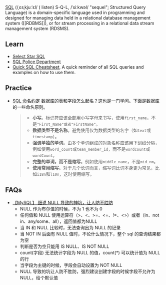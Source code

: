 [SQL](https://en.wikipedia.org/wiki/SQL) (/ˌɛsˌkjuːˈɛl/ ( listen) S-Q-L, /ˈsiːkwəl/ "sequel"; Structured Query Language) is a domain-specific language used in programming and designed for managing data held in a relational database management system ([[RDBMS]]), or for stream processing in a relational data stream management system (RDSMS).



## Learn
- [Select Star SQL](https://selectstarsql.com/)
- [SQL Police Department](https://sqlpd.com/)
- [Quick SQL Cheatsheet](https://github.com/enochtangg/quick-SQL-cheatsheet), A quick reminder of all SQL queries and examples on how to use them.



## Practice
- [SQL 命名约定](https://launchbylunch.com/posts/2014/Feb/16/sql-naming-conventions/) 数据库的表和字段怎么起名？这也是一门学问。下面是数据库的一些命名原则。
  > * __小写__。标识符应该全部用小写字母来书写，使用`first_name`，不是`"First_Name"或者"FirstName"`。
  > * __数据类型不是名称__。避免使用仅为数据类型的名字（如`text`或`timestamp`）。
  > * __强调单独的单词__。由多个单词组成的对象名称应该用下划线分隔，例如使用`word_count`或`team_member_id`，而不是`wordcount`或`wordCount`。
  > * __完整的单词，而不是缩写__。例如使用`middle_name`，不是`mid_nm`。
  > * __使用常用缩写__。对于几个长词而言，缩写词比词本身更为常见，比如`i18n`和`l10n`，这时使用缩写。



## FAQs
- [【MySQL】 细说 NULL 导致的神坑，让人防不胜防](https://juejin.cn/post/7134177743276605448)
  - NULL 作为布尔值的时候，不为 1 也不为 0
  - 任何值和 NULL 使用运算符（>、<、>=、<=、!=、<>）或者（in、not in、any/some、all），返回值都为NULL
  - 当 IN 和 NULL 比较时，无法查询出为 NULL 的记录
  - 当 NOT IN 后面有 NULL 值时，不论什么情况下，整个 sql 的查询结果都为空
  - 判断是否为空只能用 IS NULL、IS NOT NULL
  - count(字段) 无法统计字段为 NULL 的值，count(*) 可以统计值为 NULL 的行
  - 当字段为主键的时候，字段会自动设置为 NOT NULL
  - NULL 导致的坑让人防不胜防，强烈建议创建字段的时候字段不允许为 NULL，给个默认值
